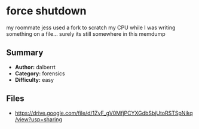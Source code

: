 # force shutdown
my roommate jess used a fork to scratch my CPU while I was writing something on a file...
surely its still somewhere in this memdump

## Summary
- **Author:** dalberrt
- **Category:** forensics
- **Difficulty:** easy

## Files
- https://drive.google.com/file/d/1ZvF_gV0MfjPCYXGdbSbjUtoRSTSpNikq/view?usp=sharing
